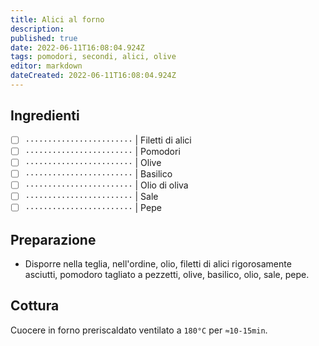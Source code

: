 ```yaml
---
title: Alici al forno
description: 
published: true
date: 2022-06-11T16:08:04.924Z
tags: pomodori, secondi, alici, olive
editor: markdown
dateCreated: 2022-06-11T16:08:04.924Z
---
```


## Ingredienti

* [ ] `························` | Filetti di alici
* [ ] `························` | Pomodori
* [ ] `························` | Olive
* [ ] `························` | Basilico
* [ ] `························` | Olio di oliva
* [ ] `························` | Sale
* [ ] `························` | Pepe

## Preparazione

* Disporre nella teglia, nell'ordine, olio, filetti di alici rigorosamente asciutti, pomodoro tagliato a pezzetti, olive, basilico, olio, sale, pepe.

## Cottura

Cuocere in forno preriscaldato ventilato a `180°C` per `≈10-15min`.